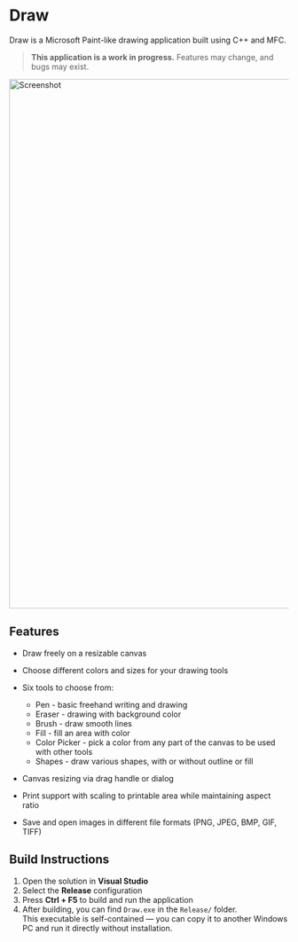 # Draw
Draw is a Microsoft Paint-like drawing application built using C++ and MFC.
> **This application is a work in progress.** Features may change, and bugs may exist.

<img width="1018" height="955" alt="Screenshot" src="https://github.com/user-attachments/assets/da9d5380-c684-4e22-9991-719372cfe060" />

## Features
- Draw freely on a resizable canvas

- Choose different colors and sizes for your drawing tools

- Six tools to choose from:
  - Pen - basic freehand writing and drawing
  - Eraser - drawing with background color
  - Brush - draw smooth lines
  - Fill - fill an area with color
  - Color Picker - pick a color from any part of the canvas to be used with other tools
  - Shapes - draw various shapes, with or without outline or fill

- Canvas resizing via drag handle or dialog

- Print support with scaling to printable area while maintaining aspect ratio

- Save and open images in different file formats (PNG, JPEG, BMP, GIF, TIFF)

## Build Instructions

1. Open the solution in **Visual Studio**
2. Select the **Release** configuration
3. Press **Ctrl + F5** to build and run the application
4. After building, you can find `Draw.exe` in the `Release/` folder.  
   This executable is self-contained — you can copy it to another Windows PC and run it directly without installation.